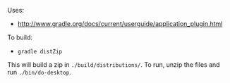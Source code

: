 

Uses:
* http://www.gradle.org/docs/current/userguide/application_plugin.html

To build:
* `gradle distZip`

This will build a zip in `./build/distributions/`. To run, unzip the files and run `./bin/do-desktop`.